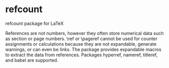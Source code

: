 # refcount

refcount package for LaTeX


References are not numbers, however they often store numerical
data such as section or page numbers. \ref or \pageref
cannot be used for counter assignments or calculations because
they are not expandable, generate warnings, or can even be links.
The package provides expandable macros to extract the data
from references. Packages hyperref, nameref,
titleref, and babel are supported.
